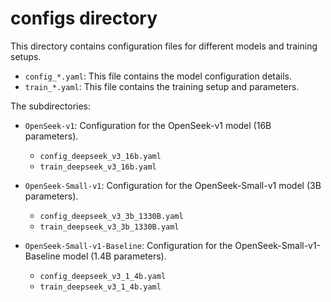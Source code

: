 # configs directory

This directory contains configuration files for different models and training setups.

- `config_*.yaml`: This file contains the model configuration details.
- `train_*.yaml`: This file contains the training setup and parameters.

The subdirectories:

- `OpenSeek-v1`: Configuration for the OpenSeek-v1 model (16B parameters).
  - `config_deepseek_v3_16b.yaml`
  - `train_deepseek_v3_16b.yaml`

- `OpenSeek-Small-v1`: Configuration for the OpenSeek-Small-v1 model (3B parameters).
  - `config_deepseek_v3_3b_1330B.yaml`
  - `train_deepseek_v3_3b_1330B.yaml`

- `OpenSeek-Small-v1-Baseline`: Configuration for the OpenSeek-Small-v1-Baseline model (1.4B parameters).
  - `config_deepseek_v3_1_4b.yaml`
  - `train_deepseek_v3_1_4b.yaml`

